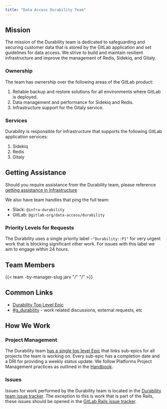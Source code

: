 ```yaml
---
title: "Data Access Durability Team"
---
```


## Mission

The mission of the Durability team is dedicated to safeguarding and securing customer data that is stored by the GitLab application and set guidelines for data access.
We strive to build and maintain resilient infrastructure and improve the management of Redis, Sidekiq, and Gitaly.

### Ownership

The team has ownership over the following areas of the GitLab product:

1. Reliable backup and restore solutions for all environments where GitLab is deployed.
2. Data management and performance for Sidekiq and Redis.
3. Infrastructure support for the Gitaly service.

### Services

Durability is responsible for infrastructure that supports the following GitLab application services:

1. Sidekiq
2. Redis
3. Gitaly

## Getting Assistance

Should you require assistance from the Durability team, please reference [getting assistance in Infrastructure](/handbook/engineering/infrastructure/getting-assistance/#durability)

We also have team handles that ping the full team:

- Slack: `@infra-durability`
- GitLab: `@gitlab-org/data-access/durability`

### Priority Levels for Requests

The Durability uses a single priority label `~"Durability::P1"` for very urgent work that is blocking significant other work.
For issues with this label we aim to engage within 24 hours.

## Team Members

{{< team -by-manager-slug jarv "/" "/" >}}

## Common Links

- [Durability Top Level Epic](https://gitlab.com/groups/gitlab-com/gl-infra/data-access/durability/-/epics/1)
- [#g_durability](https://gitlab.enterprise.slack.com/archives/C07U8G0LHEH) - work related discussions, external requests, etc

## How We Work

### Project Management

The Durability team [has a single top level Epic](https://gitlab.com/groups/gitlab-com/gl-infra/data-access/durability/-/epics/1) that links sub-epics for all projects the team is working on.
Every sub-epic has a completion date and a DRI for providing a weekly status update.
We follow Platforms Project Management practices as outlined in the [Handbook](/handbook/engineering/infrastructure/platforms/project-management/).

### Issues

Issues for work performed by the Durability team is located in the [Durability team issue tracker](https://gitlab.com/gitlab-com/gl-infra/data-access/durability/team/-/issues).
The exception to this is work that is part of the Rails, these issues should be opened in the [GitLab Rails issue tracker](https://gitlab.com/gitlab-org/gitlab/-/issues).
